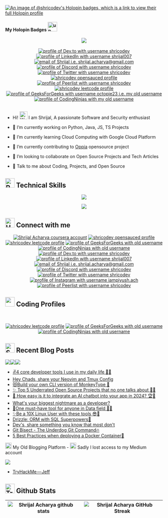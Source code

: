 [![An image of @shricodev's Holopin badges, which is a link to view their full Holopin profile](https://holopin.me/shricodev)](https://holopin.io/@shricodev)

#### My Holopin Badges <img alt="up arrow" src="https://github.com/shricodev/shricodev/blob/main/images/iconizer-up-arrow_2926153.svg" width="30">

<div align="center">
  <a href="https://visitorbadge.io/status?path=https%3A%2F%2Fgithub.com%2Fshricodev"><img src="https://api.visitorbadge.io/api/visitors?path=https%3A%2F%2Fgithub.com%2Fshricodev&labelColor=%23ebedf0&countColor=%23ebedf0&labelStyle=upper" /></a>
  <br><br>
  <a href="https://dev.to/shricodev"><img src="https://img.shields.io/badge/dev.to-ebedf0?style=for-the-badge&logo=devdotto&logoColor=0A0209" alt="profile of Dev.to with username shricodev" /></a>
  <a href="https://www.linkedin.com/in/shrijal007"><img src="https://img.shields.io/badge/LinkedIn-ebedf0?style=for-the-badge&logo=linkedin&logoColor=0A0209" alt="profile of LinkedIn with username shrijal007" /></a>
  <a href="mailto:shrijal.acharya@gmail.com"><img src="https://img.shields.io/badge/Gmail-ebedf0?style=for-the-badge&logo=gmail&logoColor=0A0209" alt="email of Shrijal i.e. shrijal.acharya@gmail.com" /></a>
  <a href="https://discordapp.com/users/1082700727220183151"><img src="https://img.shields.io/badge/Discord-ebedf0?style=for-the-badge&logo=discord&logoColor=0A0209" alt="profile of Discord with username shricodev" ></a>
  <a href="https://twitter.com/shricodev"><img src="https://img.shields.io/badge/Twitter-ebedf0?style=for-the-badge&logo=x&logoColor=0A0209" alt="profile of Twitter with username shricodev" ></a>
  <a href="https://app.opensauced.pizza/user/shricodev"><img src="https://img.shields.io/badge/opensauced-ebedf0?style=for-the-badge&logo=opensauced&logoColor=0A0209" alt="shricodev opensauced profile" /></a>
  <a href="https://peerlist.io/shricodev"><img src="https://img.shields.io/badge/peerlist-ebedf0?style=for-the-badge&logo=peerlist&logoColor=0A0209" alt="profile of Peerlist with username shricodev" ></a>
  <br/>
  <a href="https://leetcode.com/shricodev"><img src="https://img.shields.io/badge/leetcode-ebedf0?style=for-the-badge&logo=leetcode&logoColor=0A0209" alt="shricodev leetcode profile" /></a>
  <a href="https://auth.geeksforgeeks.org/user/octopie23"><img src="https://img.shields.io/badge/geeksforgeeks-ebedf0?style=for-the-badge&logo=geeksforgeeks&logoColor=0A0209" alt="profile of GeeksForGeeks with username octopie23 i.e. my old username" ></a>
  <a href="https://www.codingninjas.com/codestudio/profile/6d2f4a1b-5461-4e51-92fa-90f00f70f309"><img src="https://img.shields.io/badge/codingninjas-ebedf0?style=for-the-badge&logo=codingninjas&logoColor=0A0209" alt="profile of CodingNinjas with my old username" ></a>
</div>

<br/>

- Hi! <img src="https://raw.githubusercontent.com/Tarikul-Islam-Anik/Animated-Fluent-Emojis/master/Emojis/Hand%20gestures/Waving%20Hand.png" alt="Waving Hand" width="25" height="25" /> I am Shrijal, A passionate Software and Security enthusiast

- 🔭 I’m currently working on Python, Java, JS, TS Projects

- 🌱 I’m currently learning Cloud Computing with Google Cloud Platform

- 🔭 I’m currently contributing to [Oppia](https://github.com/oppia/oppia) opensource project

- 👯 I’m looking to collaborate on Open Source Projects and Tech Articles

- 💬 Talk to me about Coding, Projects, and Open Source

## <img src="https://raw.githubusercontent.com/Tarikul-Islam-Anik/Animated-Fluent-Emojis/master/Emojis/Travel%20and%20places/Rocket.png" alt="Rocket" width="30" height="30" /> Technical Skills

<p align="center">
  <a href="https://shricodev.tech">
    <img src="https://skillicons.dev/icons?i=go,docker,kubernetes,linux,gcp,postgres,mongo" />
  </a>
</p>

<p align="center">
  <a href="https://shricodev.tech">
    <img src="https://skillicons.dev/icons?i=python,django,express,js,typescript,react,next,bash,git,html,css" />
  </a>
</p>

## <img src="https://user-images.githubusercontent.com/74038190/216112957-034e1f8b-5468-4857-8512-9cd2bac35bb6.png" alt="Handshake" width="30" /> Connect with me

<div align="center" >
  <a href="https://www.coursera.org/user/6f7698d69fb4ee325093383f88d8d2ff"><img src="https://img.shields.io/badge/coursera-ebedf0?style=for-the-badge&logo=coursera&logoColor=0A0209" alt="Shrijal Acharya coursera account" /></a>
  <a href="https://app.opensauced.pizza/user/shricodev"><img src="https://img.shields.io/badge/opensauced-ebedf0?style=for-the-badge&logo=opensauced&logoColor=0A0209" alt="shricodev opensauced profile" /></a>
  <br/>
  <a href="https://leetcode.com/shricodev"><img src="https://img.shields.io/badge/leetcode-ebedf0?style=for-the-badge&logo=leetcode&logoColor=0A0209" alt="shricodev leetcode profile" /></a>
  <a href="https://auth.geeksforgeeks.org/user/octopie23"><img src="https://img.shields.io/badge/geeksforgeeks-ebedf0?style=for-the-badge&logo=geeksforgeeks&logoColor=0A0209" alt="profile of GeeksForGeeks with old username" ></a>
  <a href="https://www.codingninjas.com/codestudio/profile/6d2f4a1b-5461-4e51-92fa-90f00f70f309"><img src="https://img.shields.io/badge/codingninjas-ebedf0?style=for-the-badge&logo=codingninjas&logoColor=0A0209" alt="profile of CodingNinjas with old username" ></a>
  <br/>
  <a href="https://dev.to/shricodev"><img src="https://img.shields.io/badge/dev.to-ebedf0?style=for-the-badge&logo=devdotto&logoColor=0A0209" alt="profile of Dev.to with username shricodev" /></a>
  <a href="https://www.linkedin.com/in/shrijal007"><img src="https://img.shields.io/badge/LinkedIn-ebedf0?style=for-the-badge&logo=linkedin&logoColor=0A0209" alt="profile of LinkedIn with username shrijal007" /></a>
  <a href="mailto:shrijal.acharya@gmail.com"><img src="https://img.shields.io/badge/Gmail-ebedf0?style=for-the-badge&logo=gmail&logoColor=0A0209" alt="email of Shrijal i.e. shrijal.acharya@gmail.com" /></a>
  <a href="https://discordapp.com/users/1082700727220183151"><img src="https://img.shields.io/badge/Discord-ebedf0?style=for-the-badge&logo=discord&logoColor=0A0209" alt="profile of Discord with username shricodev" ></a>
  <a href="https://twitter.com/shricodev"><img src="https://img.shields.io/badge/Twitter-ebedf0?style=for-the-badge&logo=x&logoColor=0A0209" alt="profile of Twitter with username shricodev" ></a>
  <a href="https://instagram.com/iampiyush.ach"><img src="https://img.shields.io/badge/instagram-ebedf0?style=for-the-badge&logo=instagram&logoColor=0A0209" alt="profile of Instagram with username iampiyush.ach" ></a>
  <a href="https://peerlist.io/shricodev"><img src="https://img.shields.io/badge/peerlist-ebedf0?style=for-the-badge&logo=peerlist&logoColor=0A0209" alt="profile of Peerlist with username shricodev" ></a>
</div>

## <img src='https://user-images.githubusercontent.com/74038190/206662607-d9e7591e-bbf9-42f9-9386-29efc927bc16.gif' width="30"> Coding Profiles

<br/>
<p align="center">
  <a href="https://leetcode.com/shricodev"><img src="https://img.shields.io/badge/leetcode-ebedf0?style=for-the-badge&logo=leetcode&logoColor=0A0209" alt="shricodev leetcode profile" /></a>
  <a href="https://auth.geeksforgeeks.org/user/octopie23"><img src="https://img.shields.io/badge/geeksforgeeks-ebedf0?style=for-the-badge&logo=geeksforgeeks&logoColor=0A0209" alt="profile of GeeksForGeeks with old username" ></a>
  <a href="https://www.codingninjas.com/codestudio/profile/6d2f4a1b-5461-4e51-92fa-90f00f70f309"><img src="https://img.shields.io/badge/codingninjas-ebedf0?style=for-the-badge&logo=codingninjas&logoColor=0A0209" alt="profile of CodingNinjas with old username" ></a>
</p>

## <img src="https://raw.githubusercontent.com/Tarikul-Islam-Anik/Animated-Fluent-Emojis/master/Emojis/Objects/Scroll.png" alt="Scroll" width="30" height="30" /> Recent Blog Posts

<a href="https://dev.to/shricodev"><img src="https://img.shields.io/badge/dev.to-0A0A0A?style=for-the-badge&logo=devdotto&logoColor=white"/></a><a href="https://www.freecodecamp.org/news/author/shricodev/"><img src="https://img.shields.io/badge/freeCodeCamp-0A0A0A?style=for-the-badge&logo=freecodecamp&logoColor=white"/></a><a href="https://shricodev.hashnode.dev"><img src="https://img.shields.io/badge/hashnode.dev-0A0A0A?style=for-the-badge&logo=hashnode&logoColor=white"/></a><br>

<!-- BLOG-POST-LIST:START -->
- [✌️4 core developer tools I use in my daily life 🚀😎](https://dev.to/shricodev/4-core-developer-tools-i-use-in-my-daily-life-2524)
- [Hey Chads, share your Neovim and Tmux Config](https://dev.to/shricodev/hey-chads-share-your-neovim-and-tmux-config-26ap)
- [😻Build your own CLI version of MonkeyType 🙈](https://dev.to/shricodev/build-your-own-cli-version-of-monkeytype-bm7)
- [✨ Top 5 Underrated Open Source Projects that no one talks about 🫵🤐](https://dev.to/shricodev/top-5-underrated-open-source-projects-that-no-one-talks-about-2gki)
- [🤯 How easy is it to integrate an AI chatbot into your app in 2024? 🏆🥳](https://dev.to/shricodev/integrate-ai-chatbot-into-your-app-in-2024-1i3p)
- [What&#39;s your biggest nightmare as a developer?](https://dev.to/shricodev/whats-your-biggest-nightmare-as-a-developer-49kp)
- [🎉One must-have tool for anyone in Data field 🤯✨](https://dev.to/shricodev/one-must-have-tool-for-anyone-in-data-field-2jek)
- [✨Be a 10X Linux User with these tools 😎💫](https://dev.to/shricodev/be-a-10x-linux-user-with-these-tools-3g1f)
- [Drizzle: ORM with SQL Superpowers🚀](https://dev.to/shricodev/using-orm-try-drizzle-3ca0)
- [Dev&#39;s, share something you know that most don&#39;t](https://dev.to/shricodev/devs-share-something-that-you-know-that-most-dont-17e9)
- [Git Bisect - The Underdog Git Command🔥](https://dev.to/shricodev/git-bisect-the-underdog-git-command-3h2p)
- [5 Best Practices when deploying a Docker Container🚀](https://dev.to/shricodev/5-best-practices-when-deploying-a-docker-container-1lhp)
<!-- BLOG-POST-LIST:END -->

<p><img src="https://raw.githubusercontent.com/Tarikul-Islam-Anik/Animated-Fluent-Emojis/master/Emojis/Hand%20gestures/Backhand%20Index%20Pointing%20Down.png" alt="Backhand Index Pointing Down" width="20" height="20" /> My Old Blogging Platform - <img src="https://raw.githubusercontent.com/Tarikul-Islam-Anik/Animated-Fluent-Emojis/master/Emojis/Smilies/Crying%20Cat.png" alt="Crying Cat" width="20" height="20" /> Sadly I lost access to my Medium account</p>

<a href="https://octopie23.medium.com/"><img src="https://img.shields.io/badge/medium.com-0A0A0A?style=for-the-badge&logo=medium&logoColor=white"/></a><br>

<!--these are the manually added blog posts -->
- [TryHackMe — Jeff](https://infosecwriteups.com/tryhackme-jeff-fc2fe2a3161a?source=rss-5b49d6184d5------2)

## <img src="https://raw.githubusercontent.com/Tarikul-Islam-Anik/Animated-Fluent-Emojis/master/Emojis/Activities/Trophy.png" alt="Trophy" width="30" height="30" /> Github Stats

| ![Shrijal Acharya github stats](https://github-readme-stats.vercel.app/api?username=shricodev\&rank_icon=percentile&show_icons=true&theme=tokyonight&show=reviews&border_color=0A0209&border_radius=8) | ![Shrijal Acharya GitHub Streak](https://github-readme-streak-stats.herokuapp.com/?user=shricodev&theme=tokyonight&hide_border=true&border_radius=8) |
| -- | -- |
